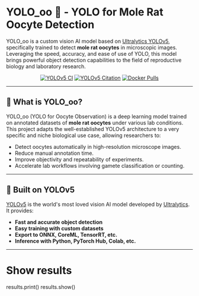 
# YOLO_oo 🚀 - YOLO for Mole Rat Oocyte Detection

YOLO_oo is a custom vision AI model based on [Ultralytics YOLOv5](https://github.com/ultralytics/yolov5), specifically trained to detect **mole rat oocytes** in microscopic images. Leveraging the speed, accuracy, and ease of use of YOLO, this model brings powerful object detection capabilities to the field of reproductive biology and laboratory research.

<div align="center">
  <a href="https://github.com/ultralytics/yolov5/actions/workflows/ci-testing.yml"><img src="https://github.com/ultralytics/yolov5/actions/workflows/ci-testing.yml/badge.svg" alt="YOLOv5 CI"></a>
  <a href="https://zenodo.org/badge/latestdoi/264818686"><img src="https://zenodo.org/badge/264818686.svg" alt="YOLOv5 Citation"></a>
  <a href="https://hub.docker.com/r/ultralytics/yolov5"><img src="https://img.shields.io/docker/pulls/ultralytics/yolov5?logo=docker" alt="Docker Pulls"></a>
</div>

---

## 🧬 What is YOLO_oo?

YOLO_oo (YOLO for Oocyte Observation) is a deep learning model trained on annotated datasets of **mole rat oocytes** under various lab conditions. This project adapts the well-established YOLOv5 architecture to a very specific and niche biological use case, allowing researchers to:

- Detect oocytes automatically in high-resolution microscope images.
- Reduce manual annotation time.
- Improve objectivity and repeatability of experiments.
- Accelerate lab workflows involving gamete classification or counting.

---

## 🚀 Built on YOLOv5

[YOLOv5](https://github.com/ultralytics/yolov5) is the world's most loved vision AI model developed by [Ultralytics](https://www.ultralytics.com). It provides:

- **Fast and accurate object detection**
- **Easy training with custom datasets**
- **Export to ONNX, CoreML, TensorRT, etc.**
- **Inference with Python, PyTorch Hub, Colab, etc.**

---


# Show results
results.print()
results.show()
